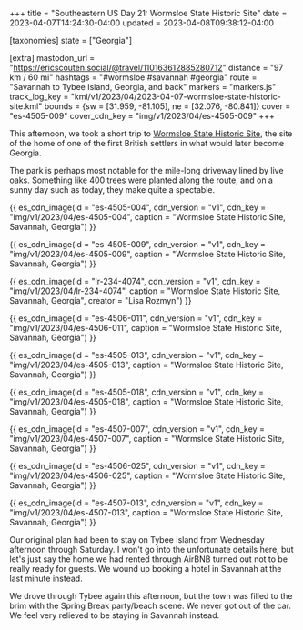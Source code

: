 +++
title = "Southeastern US Day 21: Wormsloe State Historic Site"
date = 2023-04-07T14:24:30-04:00
updated = 2023-04-08T09:38:12-04:00

[taxonomies]
state = ["Georgia"]

[extra]
mastodon_url = "https://ericscouten.social/@travel/110163612885280712"
distance = "97 km / 60 mi"
hashtags = "#wormsloe #savannah #georgia"
route = "Savannah to Tybee Island, Georgia, and back"
markers = "markers.js"
track_log_key = "kml/v1/2023/04/2023-04-07-wormsloe-state-historic-site.kml"
bounds = {sw = [31.959, -81.105], ne = [32.076, -80.841]}
cover = "es-4505-009"
cover_cdn_key = "img/v1/2023/04/es-4505-009"
+++

This afternoon, we took a short trip to [Wormsloe State Historic Site](https://gastateparks.org/Wormsloe), the site of the home of one of the first British settlers in what would later become Georgia.

<!-- more -->

The park is perhaps most notable for the mile-long driveway lined by live oaks. Something like 400 trees were planted along the route, and on a sunny day such as today, they make quite a spectable.

{{ es_cdn_image(id = "es-4505-004", cdn_version = "v1", cdn_key = "img/v1/2023/04/es-4505-004", caption = "Wormsloe State Historic Site, Savannah, Georgia") }}

{{ es_cdn_image(id = "es-4505-009", cdn_version = "v1", cdn_key = "img/v1/2023/04/es-4505-009", caption = "Wormsloe State Historic Site, Savannah, Georgia") }}

{{ es_cdn_image(id = "lr-234-4074", cdn_version = "v1", cdn_key = "img/v1/2023/04/lr-234-4074", caption = "Wormsloe State Historic Site, Savannah, Georgia", creator = "Lisa Rozmyn") }}

{{ es_cdn_image(id = "es-4506-011", cdn_version = "v1", cdn_key = "img/v1/2023/04/es-4506-011", caption = "Wormsloe State Historic Site, Savannah, Georgia") }}

{{ es_cdn_image(id = "es-4505-013", cdn_version = "v1", cdn_key = "img/v1/2023/04/es-4505-013", caption = "Wormsloe State Historic Site, Savannah, Georgia") }}

{{ es_cdn_image(id = "es-4505-018", cdn_version = "v1", cdn_key = "img/v1/2023/04/es-4505-018", caption = "Wormsloe State Historic Site, Savannah, Georgia") }}

{{ es_cdn_image(id = "es-4507-007", cdn_version = "v1", cdn_key = "img/v1/2023/04/es-4507-007", caption = "Wormsloe State Historic Site, Savannah, Georgia") }}

{{ es_cdn_image(id = "es-4506-025", cdn_version = "v1", cdn_key = "img/v1/2023/04/es-4506-025", caption = "Wormsloe State Historic Site, Savannah, Georgia") }}

{{ es_cdn_image(id = "es-4507-013", cdn_version = "v1", cdn_key = "img/v1/2023/04/es-4507-013", caption = "Wormsloe State Historic Site, Savannah, Georgia") }}

Our original plan had been to stay on Tybee Island from Wednesday afternoon through Saturday. I won't go into the unfortunate details here, but let's just say the home we had rented through AirBNB turned out not to be really ready for guests. We wound up booking a hotel in Savannah at the last minute instead.

We drove through Tybee again this afternoon, but the town was filled to the brim with the Spring Break party/beach scene. We never got out of the car. We feel very relieved to be staying in Savannah instead.
